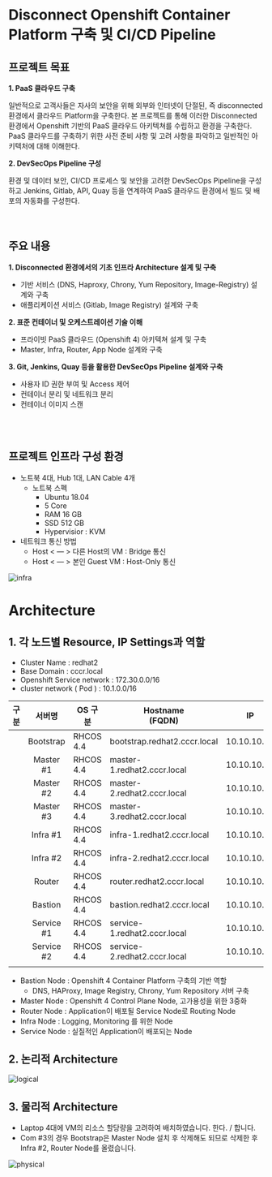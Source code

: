 # Disconnect Openshift Container Platform 구축 및 CI/CD Pipeline

## 프로젝트 목표

**1. PaaS 클라우드 구축**

일반적으로 고객사들은 자사의 보안을 위해 외부와 인터넷이 단절된, 즉 disconnected 환경에서 클라우드 Platform을 구축한다. 본 프로젝트를 통해 이러한
 Disconnected 환경에서 Openshift 기반의 PaaS 클라우드 아키텍쳐를 수립하고 환경을 구축한다. PaaS 클라우드를 구축하기 위한 사전 준비 사항 및 고려 사항을 파악하고 일반적인 아키텍처에 대해 이해한다. 

**2. DevSecOps Pipeline 구성**

환경 및 데이터 보안, CI/CD 프로세스 및 보안을 고려한 DevSecOps Pipeline을 구성하고 Jenkins, Gitlab, API, Quay 등을 연계하여 PaaS 클라우드 환경에서 빌드 및 배포의 자동화를 구성한다.  
<br></br>

## 주요 내용

**1. Disconnected 환경에서의 기초 인프라 Architecture 설계 및 구축**
- 기반 서비스 (DNS, Haproxy, Chrony, Yum Repository, Image-Registry) 설계와 구축
- 애플리케이션 서비스 (Gitlab, Image Registry) 설계와 구축

**2. 표준 컨테이너 및 오케스트레이션 기술 이해**
- 프라이빗 PaaS 클라우드 (Openshift 4) 아키텍쳐 설계 및 구축
- Master, Infra, Router, App Node 설계와 구축

**3. Git, Jenkins, Quay 등을 활용한 DevSecOps Pipeline 설계와 구축**
- 사용자 ID 권한 부여 및 Access 제어
- 컨테이너 분리 및 네트워크 분리
- 컨테이너 이미지 스캔

<br></br>
## 프로젝트 인프라 구성 환경

- 노트북 4대, Hub 1대,  LAN Cable 4개
    - 노트북 스펙
        - Ubuntu 18.04
        - 5 Core
        - RAM 16 GB
        - SSD 512 GB
        - Hypervisior : KVM
- 네트워크 통신 방법
    - Host < — > 다른 Host의 VM : Bridge 통신
    - Host < — > 본인 Guest VM : Host-Only 통신

![infra](./images/infra.png)

# Architecture

## 1. 각 노드별 Resource, IP Settings과 역할

- Cluster Name : redhat2
- Base Domain : cccr.local
- Openshift Service network : 172.30.0.0/16
- cluster network ( Pod ) : 10.1.0.0/16

| 구분 | 서버명 | OS 구분 | Hostname<br>(FQDN) | IP | vcpu<br>(core) | Memory<br>(GB) | OS | contaimer<br>Runtime | 
| -------- | :------: | -------- | -------- | -------- | :------: | -------- | -------- | -------- |
| | Bootstrap | RHCOS 4.4 | bootstrap.redhat2.cccr.local | 10.10.10.10 | 4 | 16 | 120 | 100  |
|  | Master #1 | RHCOS 4.4 | master-1.redhat2.cccr.local | 10.10.10.11 | 4 | 8 | 100 | 100 |
|  | Master #2 | RHCOS 4.4 | master-2.redhat2.cccr.local | 10.10.10.12 | 4 | 8 | 100 | 100 |
|  | Master #3 | RHCOS 4.4 | master-3.redhat2.cccr.local | 10.10.10.13 |4  | 8 | 100 | 100 |
|  | Infra #1  | RHCOS 4.4 | infra-1.redhat2.cccr.local | 10.10.10.14  | 4 | 8 | 100 | 100 |
|  | Infra #2  | RHCOS 4.4 | infra-2.redhat2.cccr.local | 10.10.10.15  | 4 | 8 | 100 | 100 |
|  | Router    | RHCOS 4.4 | router.redhat2.cccr.local  | 10.10.10.16  | 2 | 3 | 100 | 100 |
|  | Bastion   | RHCOS 4.4 | bastion.redhat2.cccr.local | 10.10.10.17 | 4 | 8 | 100 | 100 |
|  | Service #1 | RHCOS 4.4 | service-1.redhat2.cccr.local | 10.10.10.18 | 2 | 4 | 100 | 100 |
|  | Service #2 | RHCOS 4.4 | service-2.redhat2.cccr.local | 10.10.10.19 | 2 | 4 | 100 | 100 |
|  |  | |  | |  | | |  |



- Bastion Node : Openshift 4 Container Platform 구축의 기반 역할
    - DNS, HAProxy, Image Registry, Chrony, Yum Repository 서버 구축
- Master Node : Openshift 4 Control Plane Node, 고가용성을 위한 3중화
- Router Node : Application이 배포될 Service Node로 Routing Node
- Infra Node : Logging, Monitoring 를 위한 Node
- Service Node : 실질적인 Application이 배포되는 Node

## 2. 논리적 Architecture

![logical](./images/logical.png)

## 3. 물리적 Architecture

- Laptop 4대에 VM의 리소스 할당량을 고려하여 배치하였습니다.  한다. / 합니다.
- Com #3의 경우 Bootstrap은 Master Node 설치 후 삭제해도 되므로 삭제한 후 Infra #2, Router Node를 올렸습니다.

![physical](./images/physical.png)
